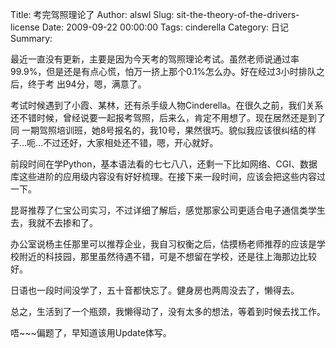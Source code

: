 Title: 考完驾照理论了
Author: alswl
Slug: sit-the-theory-of-the-drivers-license
Date: 2009-09-22 00:00:00
Tags: cinderella
Category: 日记
Summary: 

最近一直没有更新，主要是因为今天考的驾照理论考试。虽然老师说通过率99.9%，但是还是有点心慌，怕万一挤上那个0.1%怎么办。好在经过3小时排队之后，终于考
出94分，嗯，满意了。

考试时候遇到了小霞、某林，还有杀手级人物Cinderella。在很久之前，我们关系还不错时候，曾经说要一起报考驾照，后来么，肯定不用想了。现在居然还是到了同
一期驾照培训班，她8号报名的，我10号，果然很巧。貌似我应该很纠结的样子…呃…不过还好，大家相处还不错，嗯，开心就好。

前段时间在学Python，基本语法看的七七八八，还剩一下比如网络、CGI、数据库这些进阶的应用级内容没有好好梳理。在接下来一段时间，应该会把这些内容过一下。

昆哥推荐了仁宝公司实习，不过详细了解后，感觉那家公司更适合电子通信类学生去，我就不去掺和了。

办公室说杨主任那里可以推荐企业，我自习权衡之后，估摸杨老师推荐的应该是学校附近的科技园，那里虽然待遇不错，可是不想留在学校，还是往上海那边比较好。

日语也一段时间没学了，五十音都快忘了。健身房也两周没去了，懒得去。

总之，生活到了一个瓶颈，我懒得动了，没有太多的想法，等着到时候去找工作。

唔~~~偏题了，早知道该用Update体写。

